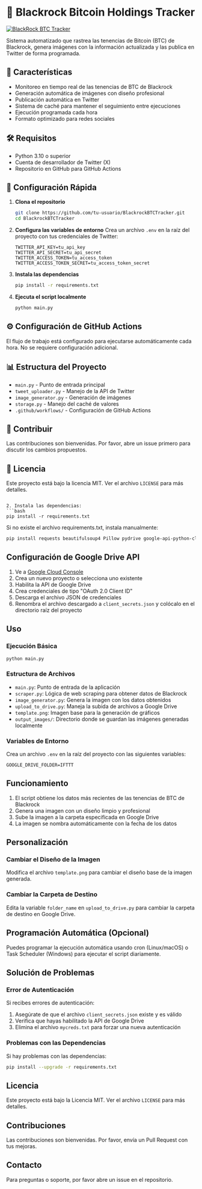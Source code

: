 # 🚀 Blackrock Bitcoin Holdings Tracker

[![BlackRock BTC Tracker](https://github.com/BlackRockBTCTracker/BlackRockBTCTrackerX/actions/workflows/main.yml/badge.svg)](https://github.com/BlackRockBTCTracker/BlackRockBTCTrackerX/actions/workflows/main.yml)

Sistema automatizado que rastrea las tenencias de Bitcoin (BTC) de Blackrock, genera imágenes con la información actualizada y las publica en Twitter de forma programada.

## 🌟 Características

- Monitoreo en tiempo real de las tenencias de BTC de Blackrock
- Generación automática de imágenes con diseño profesional
- Publicación automática en Twitter
- Sistema de caché para mantener el seguimiento entre ejecuciones
- Ejecución programada cada hora
- Formato optimizado para redes sociales

## 🛠 Requisitos

- Python 3.10 o superior
- Cuenta de desarrollador de Twitter (X)
- Repositorio en GitHub para GitHub Actions

## 🚀 Configuración Rápida

1. **Clona el repositorio**
   ```bash
   git clone https://github.com/tu-usuario/BlackrockBTCTracker.git
   cd BlackrockBTCTracker
   ```

2. **Configura las variables de entorno**
   Crea un archivo `.env` en la raíz del proyecto con tus credenciales de Twitter:
   ```
   TWITTER_API_KEY=tu_api_key
   TWITTER_API_SECRET=tu_api_secret
   TWITTER_ACCESS_TOKEN=tu_access_token
   TWITTER_ACCESS_TOKEN_SECRET=tu_access_token_secret
   ```

3. **Instala las dependencias**
   ```bash
   pip install -r requirements.txt
   ```

4. **Ejecuta el script localmente**
   ```bash
   python main.py
   ```

## ⚙️ Configuración de GitHub Actions

El flujo de trabajo está configurado para ejecutarse automáticamente cada hora. No se requiere configuración adicional.

## 📊 Estructura del Proyecto

- `main.py` - Punto de entrada principal
- `tweet_uploader.py` - Manejo de la API de Twitter
- `image_generator.py` - Generación de imágenes
- `storage.py` - Manejo del caché de valores
- `.github/workflows/` - Configuración de GitHub Actions

## 🤝 Contribuir

Las contribuciones son bienvenidas. Por favor, abre un issue primero para discutir los cambios propuestos.

## 📄 Licencia

Este proyecto está bajo la licencia MIT. Ver el archivo `LICENSE` para más detalles.
   ```

2. Instala las dependencias:
   ```bash
   pip install -r requirements.txt
   ```
   
   Si no existe el archivo requirements.txt, instala manualmente:
   ```bash
   pip install requests beautifulsoup4 Pillow pydrive google-api-python-client google-auth-httplib2 google-auth-oauthlib flask
   ```

## Configuración de Google Drive API

1. Ve a [Google Cloud Console](https://console.cloud.google.com/)
2. Crea un nuevo proyecto o selecciona uno existente
3. Habilita la API de Google Drive
4. Crea credenciales de tipo "OAuth 2.0 Client ID"
5. Descarga el archivo JSON de credenciales
6. Renombra el archivo descargado a `client_secrets.json` y colócalo en el directorio raíz del proyecto

## Uso

### Ejecución Básica

```bash
python main.py
```

### Estructura de Archivos

- `main.py`: Punto de entrada de la aplicación
- `scraper.py`: Lógica de web scraping para obtener datos de Blackrock
- `image_generator.py`: Genera la imagen con los datos obtenidos
- `upload_to_drive.py`: Maneja la subida de archivos a Google Drive
- `template.png`: Imagen base para la generación de gráficos
- `output_images/`: Directorio donde se guardan las imágenes generadas localmente

### Variables de Entorno

Crea un archivo `.env` en la raíz del proyecto con las siguientes variables:

```
GOOGLE_DRIVE_FOLDER=IFTTT
```

## Funcionamiento

1. El script obtiene los datos más recientes de las tenencias de BTC de Blackrock
2. Genera una imagen con un diseño limpio y profesional
3. Sube la imagen a la carpeta especificada en Google Drive
4. La imagen se nombra automáticamente con la fecha de los datos

## Personalización

### Cambiar el Diseño de la Imagen

Modifica el archivo `template.png` para cambiar el diseño base de la imagen generada.

### Cambiar la Carpeta de Destino

Edita la variable `folder_name` en `upload_to_drive.py` para cambiar la carpeta de destino en Google Drive.

## Programación Automática (Opcional)

Puedes programar la ejecución automática usando cron (Linux/macOS) o Task Scheduler (Windows) para ejecutar el script diariamente.

## Solución de Problemas

### Error de Autenticación

Si recibes errores de autenticación:
1. Asegúrate de que el archivo `client_secrets.json` existe y es válido
2. Verifica que hayas habilitado la API de Google Drive
3. Elimina el archivo `mycreds.txt` para forzar una nueva autenticación

### Problemas con las Dependencias

Si hay problemas con las dependencias:
```bash
pip install --upgrade -r requirements.txt
```

## Licencia

Este proyecto está bajo la Licencia MIT. Ver el archivo `LICENSE` para más detalles.

## Contribuciones

Las contribuciones son bienvenidas. Por favor, envía un Pull Request con tus mejoras.

## Contacto

Para preguntas o soporte, por favor abre un issue en el repositorio.
